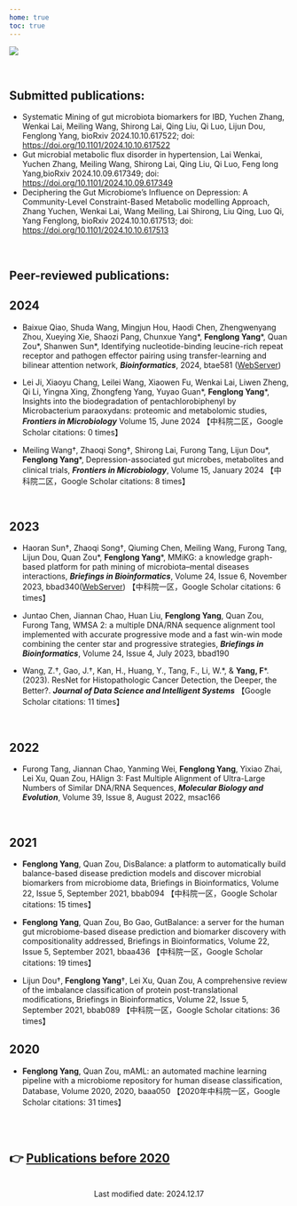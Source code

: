 ```yaml
---
home: true
toc: true
---
```

![](https://images.squarespace-cdn.com/content/v1/5aa84edaf793922ad7a32f48/1531006790023-6UVIWQ0NTKNNPR8NJ667/AdobeStock_190878909+publish+.jpg?format=2500w)

<br>


## **Submitted publications:**

- Systematic Mining of gut microbiota biomarkers for IBD, Yuchen Zhang, Wenkai Lai, Meiling Wang, Shirong Lai, Qing Liu, Qi Luo, Lijun Dou, Fenglong Yang, bioRxiv 2024.10.10.617522; doi: https://doi.org/10.1101/2024.10.10.617522
- Gut microbial metabolic flux disorder in hypertension, Lai Wenkai, Yuchen Zhang, Meiling Wang, Shirong Lai, Qing Liu, Qi Luo, Feng long Yang,bioRxiv 2024.10.09.617349; doi: https://doi.org/10.1101/2024.10.09.617349
- Deciphering the Gut Microbiome’s Influence on Depression: A Community-Level Constraint-Based Metabolic modelling Approach, Zhang Yuchen, Wenkai Lai, Wang Meiling, Lai Shirong, Liu Qing, Luo Qi, Yang Fenglong, bioRxiv 2024.10.10.617513; doi: https://doi.org/10.1101/2024.10.10.617513
<br>

## **Peer-reviewed publications:**

## **2024**
- Baixue Qiao, Shuda Wang, Mingjun Hou, Haodi Chen, Zhengwenyang Zhou, Xueying Xie, Shaozi Pang, Chunxue Yang&#42;, **Fenglong Yang**&#42;, Quan Zou&#42;, Shanwen Sun&#42;, Identifying nucleotide-binding leucine-rich repeat receptor and pathogen effector pairing using transfer-learning and bilinear attention network, ***Bioinformatics***, 2024, btae581 ([WebServer](http://nerrd.cn/#/prediction))
  
- Lei Ji, Xiaoyu Chang, Leilei Wang, Xiaowen Fu, Wenkai Lai, Liwen Zheng, Qi Li, Yingna Xing, Zhongfeng Yang, Yuyao Guan&#42;, **Fenglong Yang**&#42;, Insights into the biodegradation of pentachlorobiphenyl by Microbacterium paraoxydans: proteomic and metabolomic studies, ***Frontiers in Microbiology*** Volume 15, June 2024 【中科院二区，Google Scholar citations: 0 times】

- Meiling Wang&dagger;, Zhaoqi Song&dagger;, Shirong Lai, Furong Tang, Lijun Dou&#42;, **Fenglong Yang**&#42;, Depression-associated gut microbes, metabolites and clinical trials, ***Frontiers in Microbiology***, Volume 15, January 2024 【中科院二区，Google Scholar citations: 8 times】
<br>

## **2023**

- Haoran Sun&dagger;, Zhaoqi Song&dagger;, Qiuming Chen, Meiling Wang, Furong Tang, Lijun Dou, Quan Zou&#42;, **Fenglong Yang**&#42;, MMiKG: a knowledge graph-based platform for path mining of microbiota–mental diseases interactions, ***Briefings in Bioinformatics***, Volume 24, Issue 6, November 2023, bbad340([WebServer](http://yangbiolab.cn:8501/)) 【中科院一区，Google Scholar citations: 6 times】
  
- Juntao Chen, Jiannan Chao, Huan Liu, **Fenglong Yang**, Quan Zou, Furong Tang, WMSA 2: a multiple DNA/RNA sequence alignment tool implemented with accurate progressive mode and a fast win-win mode combining the center star and progressive strategies, ***Briefings in Bioinformatics***, Volume 24, Issue 4, July 2023, bbad190

- Wang, Z.&dagger;, Gao, J.&dagger;, Kan, H., Huang, Y., Tang, F., Li, W.&#42;, & **Yang, F**&#42;.(2023). ResNet for Histopathologic Cancer Detection, the Deeper, the Better?. ***Journal of Data Science and Intelligent Systems*** 【Google Scholar citations: 11 times】

<br>

## **2022**

- Furong Tang, Jiannan Chao, Yanming Wei, **Fenglong Yang**, Yixiao Zhai, Lei Xu, Quan Zou, HAlign 3: Fast Multiple Alignment of Ultra-Large Numbers of Similar DNA/RNA Sequences, ***Molecular Biology and Evolution***, Volume 39, Issue 8, August 2022, msac166 

<br>

## **2021**

- **Fenglong Yang**, Quan Zou, DisBalance: a platform to automatically build balance-based disease prediction models and discover microbial biomarkers from microbiome data, Briefings in Bioinformatics, Volume 22, Issue 5, September 2021, bbab094 【中科院一区，Google Scholar citations: 15 times】

- **Fenglong Yang**, Quan Zou, Bo Gao, GutBalance: a server for the human gut microbiome-based disease prediction and biomarker discovery with compositionality addressed, Briefings in Bioinformatics, Volume 22, Issue 5, September 2021, bbaa436 【中科院一区，Google Scholar citations: 19 times】

- Lijun Dou&dagger;, **Fenglong Yang**&dagger;, Lei Xu, Quan Zou, A comprehensive review of the imbalance classification of protein post-translational modifications, Briefings in Bioinformatics, Volume 22, Issue 5, September 2021, bbab089 【中科院一区，Google Scholar citations: 36 times】

## **2020**

- **Fenglong Yang**, Quan Zou, mAML: an automated machine learning pipeline with a microbiome repository for human disease classification, Database, Volume 2020, 2020, baaa050 【2020年中科院一区，Google Scholar citations: 31 times】

<br>
<br>

## **:point_right: [Publications before 2020](http://lab.malab.cn/~yangfl/#Publications)**

<br>

<center>Last modified date: 2024.12.17</center>
